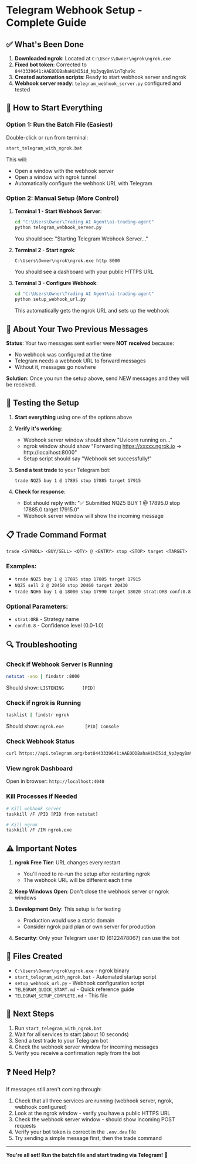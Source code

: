 # Telegram Webhook Setup - Complete Guide

## ✅ What's Been Done

1. **Downloaded ngrok**: Located at `C:\Users\Owner\ngrok\ngrok.exe`
2. **Fixed bot token**: Corrected to `8443339641:AAEODDBahaHiNI5id_Np3yqyBmVinTqha9c`
3. **Created automation scripts**: Ready to start webhook server and ngrok
4. **Webhook server ready**: `telegram_webhook_server.py` configured and tested

## 🚀 How to Start Everything

### Option 1: Run the Batch File (Easiest)
Double-click or run from terminal:
```bash
start_telegram_with_ngrok.bat
```

This will:
- Open a window with the webhook server
- Open a window with ngrok tunnel
- Automatically configure the webhook URL with Telegram

### Option 2: Manual Setup (More Control)

1. **Terminal 1 - Start Webhook Server**:
   ```bash
   cd "C:\Users\Owner\Trading AI Agent\ai-trading-agent"
   python telegram_webhook_server.py
   ```
   You should see: "Starting Telegram Webhook Server..."

2. **Terminal 2 - Start ngrok**:
   ```bash
   C:\Users\Owner\ngrok\ngrok.exe http 8000
   ```
   You should see a dashboard with your public HTTPS URL

3. **Terminal 3 - Configure Webhook**:
   ```bash
   cd "C:\Users\Owner\Trading AI Agent\ai-trading-agent"
   python setup_webhook_url.py
   ```
   This automatically gets the ngrok URL and sets up the webhook

## 📨 About Your Two Previous Messages

**Status**: Your two messages sent earlier were **NOT received** because:
- No webhook was configured at the time
- Telegram needs a webhook URL to forward messages
- Without it, messages go nowhere

**Solution**: Once you run the setup above, send NEW messages and they will be received.

## 🧪 Testing the Setup

1. **Start everything** using one of the options above

2. **Verify it's working**:
   - Webhook server window should show "Uvicorn running on..."
   - ngrok window should show "Forwarding https://xxxxx.ngrok.io -> http://localhost:8000"
   - Setup script should say "Webhook set successfully!"

3. **Send a test trade** to your Telegram bot:
   ```
   trade NQZ5 buy 1 @ 17895 stop 17885 target 17915
   ```

4. **Check for response**:
   - Bot should reply with: "✅ Submitted NQZ5 BUY 1 @ 17895.0 stop 17885.0 target 17915.0"
   - Webhook server window will show the incoming message

## 📋 Trade Command Format

```
trade <SYMBOL> <BUY/SELL> <QTY> @ <ENTRY> stop <STOP> target <TARGET>
```

### Examples:
- `trade NQZ5 buy 1 @ 17895 stop 17885 target 17915`
- `NQZ5 sell 2 @ 20450 stop 20460 target 20430`
- `trade NQH6 buy 1 @ 18000 stop 17990 target 18020 strat:ORB conf:0.8`

### Optional Parameters:
- `strat:ORB` - Strategy name
- `conf:0.8` - Confidence level (0.0-1.0)

## 🔍 Troubleshooting

### Check if Webhook Server is Running
```bash
netstat -ano | findstr :8000
```
Should show: `LISTENING       [PID]`

### Check if ngrok is Running
```bash
tasklist | findstr ngrok
```
Should show: `ngrok.exe        [PID] Console`

### Check Webhook Status
```bash
curl https://api.telegram.org/bot8443339641:AAEODDBahaHiNI5id_Np3yqyBmVinTqha9c/getWebhookInfo
```

### View ngrok Dashboard
Open in browser: `http://localhost:4040`

### Kill Processes if Needed
```bash
# Kill webhook server
taskkill /F /PID [PID from netstat]

# Kill ngrok
taskkill /F /IM ngrok.exe
```

## ⚠️ Important Notes

1. **ngrok Free Tier**: URL changes every restart
   - You'll need to re-run the setup after restarting ngrok
   - The webhook URL will be different each time

2. **Keep Windows Open**: Don't close the webhook server or ngrok windows

3. **Development Only**: This setup is for testing
   - Production would use a static domain
   - Consider ngrok paid plan or own server for production

4. **Security**: Only your Telegram user ID (6122478067) can use the bot

## 📁 Files Created

- `C:\Users\Owner\ngrok\ngrok.exe` - ngrok binary
- `start_telegram_with_ngrok.bat` - Automated startup script
- `setup_webhook_url.py` - Webhook configuration script
- `TELEGRAM_QUICK_START.md` - Quick reference guide
- `TELEGRAM_SETUP_COMPLETE.md` - This file

## 🎯 Next Steps

1. Run `start_telegram_with_ngrok.bat`
2. Wait for all services to start (about 10 seconds)
3. Send a test trade to your Telegram bot
4. Check the webhook server window for incoming messages
5. Verify you receive a confirmation reply from the bot

## ❓ Need Help?

If messages still aren't coming through:
1. Check that all three services are running (webhook server, ngrok, webhook configured)
2. Look at the ngrok window - verify you have a public HTTPS URL
3. Check the webhook server window - should show incoming POST requests
4. Verify your bot token is correct in the `.env.dev` file
5. Try sending a simple message first, then the trade command

---

**You're all set! Run the batch file and start trading via Telegram!** 🚀

